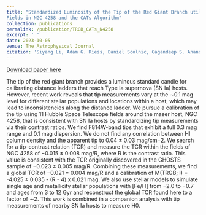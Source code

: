 ```yaml
---
title: "Standardized Luminosity of the Tip of the Red Giant Branch utilizing Multiple
Fields in NGC 4258 and the CATs Algorithm"
collection: publications
permalink: /publication/TRGB_CATs_N4258
excerpt: ' '
date: 2023-10-05
venue: The Astrophysical Journal
citation: 'Siyang Li, Adam G. Riess, Daniel Scolnic, Gagandeep S. Anand, Jiaxi Wu, Stefano Casertano, Wenlong Yuan, Rachael Beaton, Richard I. Anderson. “Standardized Luminosity of the Tip of the Red Giant Branch utilizing Multiple Fields in NGC 4258 and the CATs Algorithm”, The Astrophysical Journal, 956 32 (October 5, 2023).'
---
```


[Download paper here](/files/TRGB_CATs_N4258.pdf)

The tip of the red giant branch provides a luminous standard candle for calibrating distance ladders that reach Type Ia supernova (SN Ia) hosts. However, recent work reveals that tip measurements vary at the ∼0.1 mag level for different stellar populations and locations within a host, which may lead to inconsistencies along the distance ladder. We pursue a calibration of the tip using 11 Hubble Space Telescope fields around the maser host, NGC 4258, that is consistent with SN Ia hosts by standardizing tip measurements via their contrast ratios. We find F814W-band tips that exhibit a full 0.3 mag range and 0.1 mag dispersion. We do not find any correlation between HI column density and the apparent tip to 0.04 ± 0.03 mag/cm−2. We search for a tip–contrast relation (TCR) and measure the TCR within the fields of NGC 4258 of −0.015 ± 0.008 mag/R, where R is the contrast ratio. This value is consistent with the TCR originally discovered in the GHOSTS sample of −0.023 ± 0.005 mag/R. Combining these measurements, we find a global TCR of −0.021 ± 0.004 mag/R and a calibration of M(TRGB; I) = -4.025 ± 0.035 - (R - 4) x 0.021 mag. We also use stellar models to simulate single age and metallicity stellar populations with [Fe/H] from −2.0 to −0.7 and ages from 3 to 12 Gyr and reconstruct the global TCR found here to a factor of ∼2. This work is combined in a companion analysis with tip measurements of nearby SN Ia hosts to measure H0.
